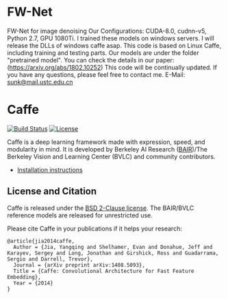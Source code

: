 # FW-Net
FW-Net for image denoising
Our Configurations: CUDA-8.0, cudnn-v5, Python 2.7, GPU 1080Ti.
I trained these models on windows servers. I will release the DLLs of windows caffe asap.
This code is based on Linux Caffe, including training and testing parts.
Our models are under the folder "pretrained model".
You can check the details in our paper: (https://arxiv.org/abs/1802.10252)
This code will be continually updated.
If you have any questions, please feel free to contact me.
E-Mail: sunk@mail.ustc.edu.cn

# Caffe

[![Build Status](https://travis-ci.org/BVLC/caffe.svg?branch=master)](https://travis-ci.org/BVLC/caffe)
[![License](https://img.shields.io/badge/license-BSD-blue.svg)](LICENSE)

Caffe is a deep learning framework made with expression, speed, and modularity in mind.
It is developed by Berkeley AI Research ([BAIR](http://bair.berkeley.edu))/The Berkeley Vision and Learning Center (BVLC) and community contributors.

- [Installation instructions](http://caffe.berkeleyvision.org/installation.html)

## License and Citation

Caffe is released under the [BSD 2-Clause license](https://github.com/BVLC/caffe/blob/master/LICENSE).
The BAIR/BVLC reference models are released for unrestricted use.

Please cite Caffe in your publications if it helps your research:

    @article{jia2014caffe,
      Author = {Jia, Yangqing and Shelhamer, Evan and Donahue, Jeff and Karayev, Sergey and Long, Jonathan and Girshick, Ross and Guadarrama, Sergio and Darrell, Trevor},
      Journal = {arXiv preprint arXiv:1408.5093},
      Title = {Caffe: Convolutional Architecture for Fast Feature Embedding},
      Year = {2014}
    }

